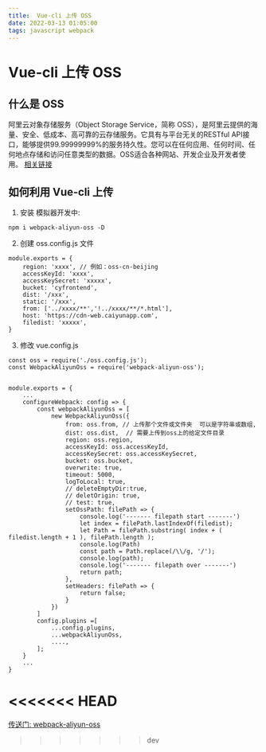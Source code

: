 ```yaml
---
title:  Vue-cli 上传 OSS
date: 2022-03-13 01:05:00
tags: javascript webpack
---
```

# Vue-cli 上传 OSS
## 什么是 OSS
阿里云对象存储服务（Object Storage Service，简称 OSS），是阿里云提供的海量、安全、低成本、高可靠的云存储服务。它具有与平台无关的RESTful API接口，能够提供99.99999999%的服务持久性。您可以在任何应用、任何时间、任何地点存储和访问任意类型的数据。OSS适合各种网站、开发企业及开发者使用。
[相关链接](https://www.aliyunbaike.com/oss/157/)
## 如何利用 Vue-cli 上传

1. 安装
模拟器开发中:
```
npm i webpack-aliyun-oss -D
```
2. 创建 oss.config.js 文件
```
module.exports = {
    region: 'xxxx', // 例如：oss-cn-beijing
    accessKeyId: 'xxxx',
    accessKeySecret: 'xxxxx',
    bucket: 'cyfrontend',
    dist: '/xxx',
    static: '/xxx',
    from: ['../xxxx/**','!../xxxx/**/*.html'],
    host: 'https://cdn-web.caiyunapp.com',
    filedist: 'xxxxx',
}

```
3. 修改 vue.config.js
```
const oss = require('./oss.config.js'); 
const WebpackAliyunOss = require('webpack-aliyun-oss');

 
module.exports = { 
    ...
    configureWebpack: config => {
        const webpackAliyunOss = [
            new WebpackAliyunOss({
                from: oss.from, // 上传那个文件或文件夹  可以是字符串或数组,
                dist: oss.dist,  // 需要上传到oss上的给定文件目录
                region: oss.region,
                accessKeyId: oss.accessKeyId,
                accessKeySecret: oss.accessKeySecret,
                bucket: oss.bucket,
                overwrite: true,
                timeout: 5000,
                logToLocal: true,
                // deleteEmptyDir:true,
                // deletOrigin: true,
                // test: true,
                setOssPath: filePath => {
                    console.log('------- filepath start -------')
                    let index = filePath.lastIndexOf(filedist);
                    let Path = filePath.substring( index + ( filedist.length + 1 ), filePath.length );
                    console.log(Path)
                    const path = Path.replace(/\\/g, '/'); 
                    console.log(path);
                    console.log('------- filepath over -------')
                    return path;
                },
                setHeaders: filePath => {
                    return false;
                }
            })
        ]
        config.plugins =[
            ...config.plugins,
            ...webpackAliyunOss,
            ....,
        ];
    }
    ...
}
```
<<<<<<< HEAD
=======
[传送门: webpack-aliyun-oss](https://github.com/gp5251/webpack-aliyun-oss)
>>>>>>> dev

